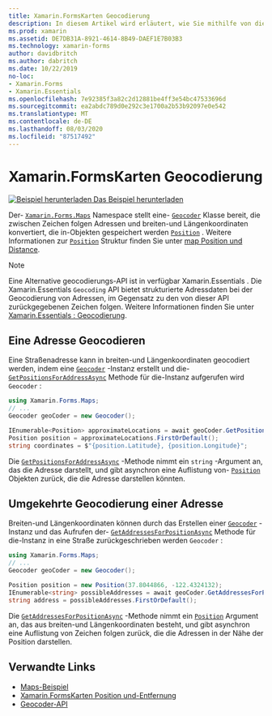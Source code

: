 ```yaml
---
title: Xamarin.FormsKarten Geocodierung
description: In diesem Artikel wird erläutert, wie Sie mithilfe von die Geocodierung von Geocodierungsdaten und die rückgängig-Zuordnung Xamarin.Forms Maps Geocoder-Klasse.
ms.prod: xamarin
ms.assetid: DE7DB31A-8921-4614-8B49-DAEF1E7B03B3
ms.technology: xamarin-forms
author: davidbritch
ms.author: dabritch
ms.date: 10/22/2019
no-loc:
- Xamarin.Forms
- Xamarin.Essentials
ms.openlocfilehash: 7e92385f3a82c2d12881be4ff3e54bc47533696d
ms.sourcegitcommit: ea2abdc789d0e292c3e1700a2b53b92097e0e542
ms.translationtype: MT
ms.contentlocale: de-DE
ms.lasthandoff: 08/03/2020
ms.locfileid: "87517492"
---
```

# <a name="no-locxamarinforms-map-geocoding"></a>Xamarin.FormsKarten Geocodierung

[![Beispiel herunterladen](~/media/shared/download.png) Das Beispiel herunterladen](https://docs.microsoft.com/samples/xamarin/xamarin-forms-samples/workingwithmaps)

Der- [`Xamarin.Forms.Maps`](xref:Xamarin.Forms.Maps) Namespace stellt eine- [`Geocoder`](xref:Xamarin.Forms.Maps.Geocoder) Klasse bereit, die zwischen Zeichen folgen Adressen und breiten-und Längenkoordinaten konvertiert, die in-Objekten gespeichert werden [`Position`](xref:Xamarin.Forms.Maps.Position) . Weitere Informationen zur [`Position`](xref:Xamarin.Forms.Maps.Position) Struktur finden Sie unter [map Position und Distance](position-distance.md).

> [!NOTE]
> Eine Alternative geocodierungs-API ist in verfügbar Xamarin.Essentials . Die Xamarin.Essentials `Geocoding` API bietet strukturierte Adressdaten bei der Geocodierung von Adressen, im Gegensatz zu den von dieser API zurückgegebenen Zeichen folgen. Weitere Informationen finden Sie unter [ Xamarin.Essentials : Geocodierung](~/essentials/geocoding.md).

## <a name="geocode-an-address"></a>Eine Adresse Geocodieren

Eine Straßenadresse kann in breiten-und Längenkoordinaten geocodiert werden, indem eine [`Geocoder`](xref:Xamarin.Forms.Maps.Geocoder) -Instanz erstellt und die- [`GetPositionsForAddressAsync`](xref:Xamarin.Forms.Maps.Geocoder.GetPositionsForAddressAsync*) Methode für die-Instanz aufgerufen wird `Geocoder` :

```csharp
using Xamarin.Forms.Maps;
// ...
Geocoder geoCoder = new Geocoder();

IEnumerable<Position> approximateLocations = await geoCoder.GetPositionsForAddressAsync("Pacific Ave, San Francisco, California");
Position position = approximateLocations.FirstOrDefault();
string coordinates = $"{position.Latitude}, {position.Longitude}";
```

Die [`GetPositionsForAddressAsync`](xref:Xamarin.Forms.Maps.Geocoder.GetPositionsForAddressAsync*) -Methode nimmt ein `string` -Argument an, das die Adresse darstellt, und gibt asynchron eine Auflistung von- [`Position`](xref:Xamarin.Forms.Maps.Position) Objekten zurück, die die Adresse darstellen könnten.

## <a name="reverse-geocode-an-address"></a>Umgekehrte Geocodierung einer Adresse

Breiten-und Längenkoordinaten können durch das Erstellen einer [`Geocoder`](xref:Xamarin.Forms.Maps.Geocoder) -Instanz und das Aufrufen der- [`GetAddressesForPositionAsync`](xref:Xamarin.Forms.Maps.Geocoder.GetAddressesForPositionAsync*) Methode für die-Instanz in eine Straße zurückgeschrieben werden `Geocoder` :

```csharp
using Xamarin.Forms.Maps;
// ...
Geocoder geoCoder = new Geocoder();

Position position = new Position(37.8044866, -122.4324132);
IEnumerable<string> possibleAddresses = await geoCoder.GetAddressesForPositionAsync(position);
string address = possibleAddresses.FirstOrDefault();
```

Die [`GetAddressesForPositionAsync`](xref:Xamarin.Forms.Maps.Geocoder.GetAddressesForPositionAsync*) -Methode nimmt ein [`Position`](xref:Xamarin.Forms.Maps.Position) Argument an, das aus breiten-und Längenkoordinaten besteht, und gibt asynchron eine Auflistung von Zeichen folgen zurück, die die Adressen in der Nähe der Position darstellen.

## <a name="related-links"></a>Verwandte Links

- [Maps-Beispiel](https://docs.microsoft.com/samples/xamarin/xamarin-forms-samples/workingwithmaps)
- [Xamarin.FormsKarten Position und-Entfernung](position-distance.md)
- [Geocoder-API](xref:Xamarin.Forms.Maps.Geocoder)
